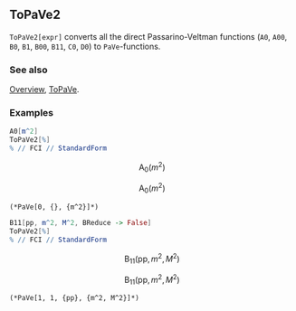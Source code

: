## ToPaVe2

`ToPaVe2[expr]` converts all the direct Passarino-Veltman functions (`A0`, `A00`, `B0`, `B1`, `B00`, `B11`, `C0`, `D0`) to `PaVe`-functions.

### See also

[Overview](Extra/FeynCalc.md), [ToPaVe](ToPaVe.md).

### Examples

```mathematica
A0[m^2]
ToPaVe2[%]
% // FCI // StandardForm
```

$$\text{A}_0\left(m^2\right)$$

$$\text{A}_0\left(m^2\right)$$

```
(*PaVe[0, {}, {m^2}]*)
```

```mathematica
B11[pp, m^2, M^2, BReduce -> False]
ToPaVe2[%]
% // FCI // StandardForm
```

$$\text{B}_{11}\left(\text{pp},m^2,M^2\right)$$

$$\text{B}_{11}\left(\text{pp},m^2,M^2\right)$$

```
(*PaVe[1, 1, {pp}, {m^2, M^2}]*)
```
